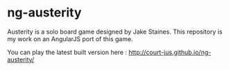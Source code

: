 # ng-austerity
Austerity is a solo board game designed by Jake Staines. This repository is my work on an AngularJS port of this game.

You can play the latest built version here : http://court-jus.github.io/ng-austerity/
